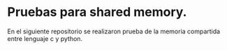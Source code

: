 # Pruebas para shared memory.

En el siguiente repositorio se realizaron prueba de la memoria compartida entre lenguaje c y python.
